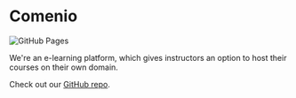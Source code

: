 # Comenio
![GitHub Pages](https://github.com/Comenio/comenio.github.io/workflows/GitHub%20Pages/badge.svg)

We're an e-learning platform, which gives instructors an option to host their courses on their own domain.

Check out our [GitHub repo](https://github.com/Comenio).
